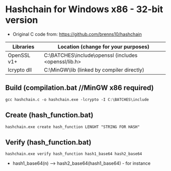 # Hashchain for Windows x86 - 32-bit version
* Original C code from: https://github.com/brenns10/hashchain

| Libraries | Location (change for your purposes) |
| ------------- | ------------- |
| OpenSSL v1+ | C:\BATCHES\include\openssl (includes <openssl/lib.h> |
| lcrypto dll  | C:\MinGW\lib (linked by compiler directly)|

Build (compilation.bat //MinGW x86 required)
-----
    gcc hashchain.c -o hashchain.exe -lcrypto -I C:\BATCHES\include
Create (hash_function.bat)
-----
    hashchain.exe create hash_function LENGHT "STRING FOR HASH"
Verify (hash_function.bat)
-----
    hashchain.exe verify hash_function hash1_base64 hash2_base64
* hash1_base64(n) --> hash2_base64(hash1_base64) - for instance     
